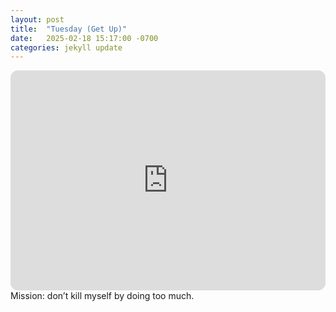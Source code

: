 ```yaml
---
layout: post
title:  "Tuesday (Get Up)"
date:   2025-02-18 15:17:00 -0700
categories: jekyll update
---
```

<iframe style="border-radius:12px" src="https://open.spotify.com/embed/playlist/7AXmXFM67NMs8jyI1OPsyy?utm_source=generator" width="100%" height="352" frameBorder="0" allowfullscreen="" allow="autoplay; clipboard-write; encrypted-media; fullscreen; picture-in-picture" loading="lazy"></iframe>
Mission: don’t kill myself by doing too much.
